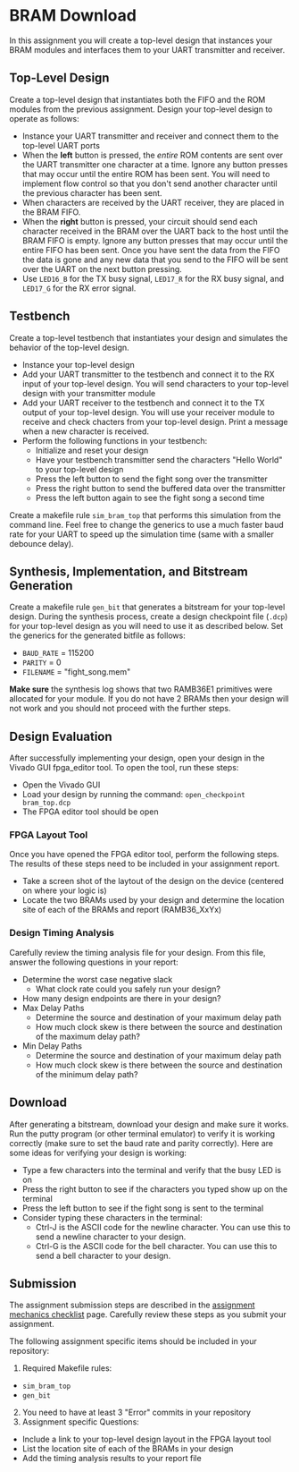 # BRAM Download

In this assignment you will create a top-level design that instances your BRAM modules and interfaces them to your UART transmitter and receiver.

## Top-Level Design

Create a top-level design that instantiates both the FIFO and the ROM modules from the previous assignment.
Design your top-level design to operate as follows:
* Instance your UART transmitter and receiver and connect them to the top-level UART ports
* When the **left** button is pressed, the _entire_ ROM contents are sent over the UART transmitter one character at a time. Ignore any button presses that may occur until the entire ROM has been sent. You will need to implement flow control so that you don't send another character until the previous character has been sent.
* When characters are received by the UART receiver, they are placed in the BRAM FIFO.
* When the **right** button is pressed, your circuit should send each character received in the BRAM over the UART back to the host until the BRAM FIFO is empty. Ignore any button presses that may occur until the entire FIFO has been sent. Once you have sent the data from the FIFO the data is gone and any new data that you send to the FIFO will be sent over the UART on the next button pressing.
* Use `LED16_B` for the TX busy signal, `LED17_R` for the RX busy signal, and `LED17_G` for the RX error signal.

## Testbench

Create a top-level testbench that instantiates your design and simulates the behavior of the top-level design.
* Instance your top-level design
* Add your UART transmitter to the testbench and connect it to the RX input of your top-level design. You will send characters to your top-level design with your transmitter module
* Add your UART receiver to the testbench and connect it to the TX output of your top-level design. You will use your receiver module to receive and check chacters from your top-level design. Print a message when a new character is received.
* Perform the following functions in your testbench:
  * Initialize and reset your design
  * Have your testbench transmitter send the characters "Hello World" to your top-level design
  * Press the left button to send the fight song over the transmitter
  * Press the right button to send the buffered data over the transmitter
  * Press the left button again to see the fight song a second time

Create a makefile rule `sim_bram_top` that performs this simulation from the command line.
Feel free to change the generics to use a much faster baud rate for your UART to speed up the simulation time (same with a smaller debounce delay).

## Synthesis, Implementation, and Bitstream Generation

Create a makefile rule `gen_bit` that generates a bitstream for your top-level design.
During the synthesis process, create a design checkpoint file (`.dcp`) for your top-level design as you will need to use it as described below.
Set the generics for the generated bitfile as follows:
* `BAUD_RATE` = 115200
* `PARITY` = 0
* `FILENAME` = "fight_song.mem"

**Make sure** the synthesis log shows that two RAMB36E1 primitives were allocated for your module.
If you do not have 2 BRAMs then your design will not work and you should not proceed with the further steps.

## Design Evaluation

After successfully implementing your design, open your design in the Vivado GUI fpga_editor tool.
To open the tool, run these steps:
* Open the Vivado GUI
* Load your design by running the command: `open_checkpoint bram_top.dcp`
* The FPGA editor tool should be open

### FPGA Layout Tool

Once you have opened the FPGA editor tool, perform the following steps.
The results of these steps need to be included in your assignment report.
* Take a screen shot of the laytout of the design on the device (centered on where your logic is) 
* Locate the two BRAMs used by your design and determine the location site of each of the BRAMs and report (RAMB36_XxYx)

### Design Timing Analysis

Carefully review the timing analysis file for your design.
From this file, answer the following questions in your report:
* Determine the worst case negative slack
  * What clock rate could you safely run your design?
* How many design endpoints are there in your design?
* Max Delay Paths
  * Determine the source and destination of your maximum delay path
  * How much clock skew is there between the source and destination of the maximum delay path?
* Min Delay Paths
  * Determine the source and destination of your maximum delay path
  * How much clock skew is there between the source and destination of the minimum delay path?

## Download

After generating a bitstream, download your design and make sure it works.
Run the putty program (or other terminal emulator) to verify it is working correctly (make sure to set the baud rate and parity correctly).
Here are some ideas for verifying your design is working:
* Type a few characters into the terminal and verify that the busy LED is on
* Press the right button to see if the characters you typed show up on the terminal
* Press the left button to see if the fight song is sent to the terminal
* Consider typing these characters in the terminal:
  * Ctrl-J is the ASCII code for the newline character. You can use this to send a newline character to your design.
  * Ctrl-G is the ASCII code for the bell character. You can use this to send a bell character to your design.

## Submission

The assignment submission steps are described in the [assignment mechanics checklist](../resources/assignment_mechanics.md#assignment-submission-checklist) page.
Carefully review these steps as you submit your assignment.

The following assignment specific items should be included in your repository:

1. Required Makefile rules:
  * `sim_bram_top`
  * `gen_bit`
2. You need to have at least 3 "Error" commits in your repository
3. Assignment specific Questions:
  * Include a link to your top-level design layout in the FPGA layout tool
  * List the location site of each of the BRAMs in your design
  * Add the timing analysis results to your report file

